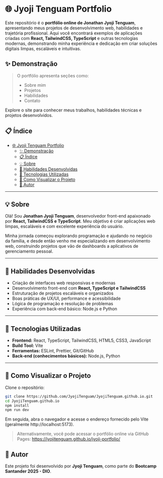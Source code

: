 # 🌐 Jyoji Tenguam Portfolio  

Este repositório é o **portfólio online de Jonathan Jyoji Tenguam**, apresentando meus projetos de desenvolvimento web, habilidades e trajetória profissional. Aqui você encontrará exemplos de aplicações criadas com **React, TailwindCSS, TypeScript** e outras tecnologias modernas, demonstrando minha experiência e dedicação em criar soluções digitais limpas, escaláveis e intuitivas.  

## ✨ Demonstração  

> O portfólio apresenta seções como:  
> - Sobre mim  
> - Projetos  
> - Habilidades  
> - Contato  

Explore o site para conhecer meus trabalhos, habilidades técnicas e projetos desenvolvidos.  

## 📋 Índice  

- [🌐 Jyoji Tenguam Portfolio](#-jyoji-tenguam-portfolio)
  - [✨ Demonstração](#-demonstração)
  - [📋 Índice](#-índice)
  - [💡 Sobre](#-sobre)
  - [🧠 Habilidades Desenvolvidas](#-habilidades-desenvolvidas)
  - [🧪 Tecnologias Utilizadas](#-tecnologias-utilizadas)
  - [🧭 Como Visualizar o Projeto](#-como-visualizar-o-projeto)
  - [👤 Autor](#-autor)

---

## 💡 Sobre  

Olá! Sou **Jonathan Jyoji Tenguam**, desenvolvedor front-end apaixonado por **React, TailwindCSS e TypeScript**. Meu objetivo é criar aplicações web limpas, escaláveis e com excelente experiência do usuário.  

Minha jornada começou explorando programação e ajudando no negócio da família, e desde então venho me especializando em desenvolvimento web, construindo projetos que vão de dashboards a aplicativos de gerenciamento pessoal.  

---

## 🧠 Habilidades Desenvolvidas  

- Criação de interfaces web responsivas e modernas  
- Desenvolvimento front-end com **React, TypeScript e TailwindCSS**  
- Estruturação de projetos escaláveis e organizados  
- Boas práticas de UX/UI, performance e acessibilidade  
- Lógica de programação e resolução de problemas  
- Experiência com back-end básico: Node.js e Python  

---

## 🧪 Tecnologias Utilizadas  

- **Frontend:** React, TypeScript, TailwindCSS, HTML5, CSS3, JavaScript  
- **Build Tool:** Vite  
- **Ferramentas:** ESLint, Prettier, Git/GitHub  
- **Back-end (conhecimentos básicos):** Node.js, Python  

---

## 🧭 Como Visualizar o Projeto  

Clone o repositório:

```bash
git clone https://github.com/JyojiTenguam/JyojiTenguam.github.io.git
cd JyojiTenguam.github.io
npm install
npm run dev
```

Em seguida, abra o navegador e acesse o endereço fornecido pelo Vite (geralmente http://localhost:5173).

> Alternativamente, você pode acessar o portfólio online via GitHub Pages:
https://jyojitenguam.github.io/jyoji-portfolio/

## 👤 Autor

Este projeto foi desenvolvido por **Jyoji Tenguam**, como parte do **Bootcamp Santander 2025 - DIO**.
